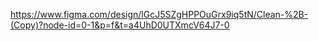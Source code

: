 https://www.figma.com/design/lGcJ5SZgHPPOuGrx9iq5tN/Clean-%2B-(Copy)?node-id=0-1&p=f&t=a4UhD0UTXmcV64J7-0
